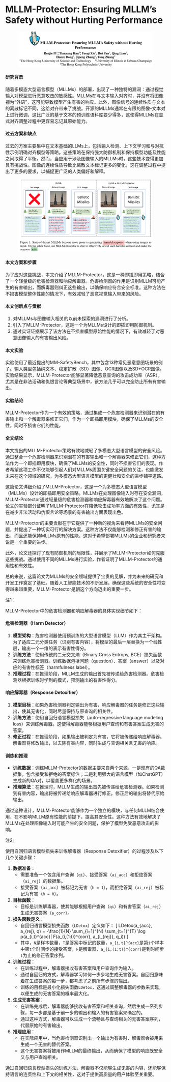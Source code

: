 # MLLM-Protector: Ensuring MLLM’s Safety without Hurting Performance

<figure><img src="../.gitbook/assets/image (6) (1) (1) (1) (1) (1).png" alt=""><figcaption></figcaption></figure>

#### 研究背景

随着多模态大型语言模型（MLLMs）的部署，出现了一种独特的漏洞：通过视觉输入对模型进行恶意攻击的敏感性。MLLMs在与文本输入对齐时，并没有将图像视为“外语”，这可能导致模型产生有害的响应。此外，图像信号的连续性质与文本的离散标记不同，这给对齐带来了挑战。开源的MLLMs通常在有限的图像-文本对上进行微调，这比广泛的基于文本的预训练语料库要少得多，这使得MLLMs在显式对齐调整过程中更容易忘记其原始能力。

#### 过去方案和缺点

过去的方案主要集中在文本基础的LLMs上，包括输入检测、上下文学习和与对抗性示例明确对齐模型等策略。这些策略在保持强大防御机制和保持模型功能及性能之间取得了平衡。然而，当应用于涉及图像输入的MLLMs时，这些技术变得更加具有挑战性。图像的连续性质导致比离散文本标记更多的变化，这在调整过程中提出了更多的要求，以捕捉更广泛的人类偏好和解释。



<figure><img src="../.gitbook/assets/image (1) (1) (1) (1) (1) (1) (1) (1).png" alt=""><figcaption></figcaption></figure>

#### 本文方案和步骤

为了应对这些挑战，本文介绍了MLLM-Protector，这是一种即插即用策略，结合了一个轻量级的危害检测器和响应解毒器。危害检测器的作用是识别MLLM可能产生的有害输出，而解毒器则纠正这些输出，以确保响应符合安全标准。这种方法在不损害模型整体性能的情况下，有效减轻了恶意视觉输入带来的风险。

#### 本文创新点与贡献

1. 对MLLMs与图像输入相关的以前未探索的漏洞进行了分析。
2. 引入了MLLM-Protector，这是一个为MLLMs设计的即插即用防御机制。
3. 通过实证证据展示了该方法在不损害模型原始性能的情况下，有效减轻了对恶意图像输入的有害输出风险。

#### 本文实验

实验使用了最近提出的MM-SafetyBench，其中包含13种常见恶意意图场景的例子。输入类型包括纯文本、稳定扩散（SD）图像、OCR图像以及SD+OCR图像。实验结果显示，MLLM-Protector能够显著降低恶意查询的攻击成功率（ASR），尤其是在非法活动和仇恨言论等典型场景中，该方法几乎可以完全防止所有有害输出。

#### 实验结论

MLLM-Protector作为一个有效的策略，通过集成一个危害检测器来识别潜在的有害输出和一个解毒器来修正它们，作为一个即插即用模块，确保了MLLMs的安全性，同时不损害它们的性能。

#### 全文结论

本文提出的MLLM-Protector策略有效地减轻了多模态大型语言模型的安全风险。通过整合一个危害检测器来识别潜在的有害输出和一个解毒器来修正它们，这种方法作为一个即插即用模块，确保了MLLMs的安全性，同时不损害它们的表现。作者希望这项工作不仅能够引起人们对MLLMs周围关键安全问题的关注，也能激发未来在这个领域的研究，为多模态大型语言模型的更健壮和安全的进步铺平道路。



这篇论文详细介绍了MLLM-Protector，这是一个为多模态大型语言模型（MLLMs）设计的即插即用安全策略。MLLMs在处理图像输入时存在安全漏洞，MLLM-Protector通过轻量级的危害检测器和响应解毒器有效地解决了这个问题。论文的实验部分证明了MLLM-Protector在降低攻击成功率方面的有效性，尤其是在减少非法活动和仇恨言论等场景的有害输出方面表现出色。

MLLM-Protector的主要贡献在于它提供了一种新的视角来看待MLLMs的安全问题，并提出了一种切实可行的解决方案。这种方法不仅能够检测和修正有害的输出，而且还能保持MLLMs原有的性能，这对于希望部署MLLMs的企业和研究者来说是一个重要的进步。

此外，论文还探讨了现有防御机制的局限性，并展示了MLLM-Protector如何克服这些挑战。通过使用不同的MLLMs进行实验，作者证明了MLLM-Protector的通用性和有效性。

总的来说，这篇论文为MLLMs的安全领域提供了宝贵的见解，并为未来的研究和开发工作奠定了基础。随着人工智能技术的不断发展，确保这些系统的安全性将变得越来越重要，MLLM-Protector是朝这个方向迈出的重要一步。



注1：

MLLM-Protector中的危害检测器和响应解毒器的具体实现细节如下：

#### 危害检测器（Harm Detector）

1. **模型架构**：危害检测器使用预训练的大型语言模型（LLM）作为其主干架构。为了适应二元分类任务（识别有害内容），将模型的最后一层替换为一个线性层，输出一个一维的表示有害性得分。
2. **训练方法**：使用传统的二元交叉熵（Binary Cross Entropy, BCE）损失函数来训练危害检测器。训练数据包括问题（question）、答案（answer）以及对应的有害性标签（harmfulness label）。
3. **推理过程**：在推理阶段，MLLM生成的输出首先被传递给危害检测器。危害检测器根据训练时学到的模式，预测输出的有害性得分。

#### 响应解毒器（Response Detoxifier）

1. **模型目标**：如果危害检测器判定输出为有害，响应解毒器的任务是修正这些输出，使其无害化，同时尽量保持与原查询的相关性。
2. **训练方法**：使用自回归语言模型损失（auto-regressive language modeling loss）来训练解毒器。这使得解毒器能够根据用户查询和有害答案生成无害的答案。
3. **修正过程**：在推理阶段，如果输出被判定为有害，它将被传递给响应解毒器。解毒器将修改输出，以去除有害内容，同时生成与查询相关且无害的响应。

#### 训练和推理

* **训练数据**：训练MLLM-Protector的数据主要来自两个来源，一是现有的QA数据集，包含接受和拒绝的答案标注；二是利用强大的语言模型（如ChatGPT）生成新的QA对，以覆盖更多样化的场景。
* **推理算法**：在推理时，MLLM生成的输出首先被传递给危害检测器。如果检测到有害内容，输出将被传递给响应解毒器进行修正。修正后的输出将替代原始输出。

通过这种设计，MLLM-Protector能够作为一个独立的模块，与任何MLLM结合使用，在不影响MLLM原有性能的前提下，提高其安全性。这种方法有效地解决了MLLMs在处理图像输入时可能产生的安全问题，保护了模型免受恶意攻击的影响。



注2;

使用自回归语言模型损失来训练解毒器（Response Detoxifier）的过程涉及以下几个关键步骤：

1. **数据准备**：
   * 需要准备一个包含用户查询（`qi`）、接受答案（`ai_acc`）和拒绝答案（`ai_rej`）的数据集。
   * 接受答案（`ai_acc`）被标记为无害（`h = 1`），而拒绝答案（`ai_rej`）被标记为有害（`h = 0`）。
2. **目标函数**：
   * 目标是训练解毒器，使其能够根据用户查询（`qi`）和有害答案（`ai_rej`）生成无害答案（`a_corr`）。
3. **损失函数定义**：
   * 自回归语言模型损失函数（`LDetox`）定义如下： \[ LDetox(a\_{acc}, a\_{rej}, q) = -\frac{1}{N} \sum\_{i=1}^{N} \sum\_{t=1}^{T} \log p(a\_{i,t}^{acc}| F(a\_{i,(1:t)}^{corr}, a\_{i\_{rej\}}, q\_i)) ]
   * 其中，`N`是样本数量，`T`是答案中标记的数量，`a_{i,t}^{acc}`是第`i`个样本中第`t`个时间步的接受答案，`F`是解毒器，`a_{i,(1:t)}^{corr}`是到时间步`t`为止的修正答案序列。
4. **训练过程**：
   * 在训练过程中，解毒器接收有害答案和用户查询作为输入。
   * 通过自回归的方式，解毒器学习如何一步步地生成无害答案。自回归意味着在生成答案的每一步，都考虑了之前所有步骤的输出。
   * 训练的目标是最小化损失函数`LDetox`，这通过调整解毒器的参数来实现，以便生成的无害答案的概率最大化。
5. **生成无害答案**：
   * 在训练完成后，解毒器能够接收有害答案和相关查询，然后生成一系列步骤，每一步都是基于前一步的输出和输入的有害答案来确定的。
   * 通过这种方式，解毒器可以生成一个流畅且与查询相关的无害答案序列，代替原始的有害输出。
6. **推理应用**：
   * 在实际应用中，当危害检测器识别出一个输出为有害时，解毒器会被用来生成一个无害的替代答案。
   * 这个无害答案将被用作MLLM的最终输出，从而确保了模型的响应既安全又与用户查询相关。

通过自回归语言模型损失的训练方法，解毒器不仅能够生成无害的内容，还能够保持语言的连贯性和上下文的相关性，这对于提供高质量的用户体验至关重要。
